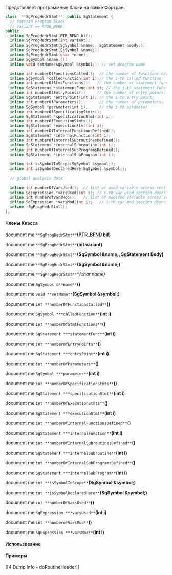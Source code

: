 Представляет программные блоки на языке Фортран.

```cpp
class  **SgProgHedrStmt**: public SgStatement {
  // fortran Program block
  // variant == PROG_HEDR
public:
  inline SgProgHedrStmt(PTR_BFND bif);
  inline SgProgHedrStmt(int variant);
  inline SgProgHedrStmt(SgSymbol &name;, SgStatement &Body;);
  inline SgProgHedrStmt(SgSymbol &name;);
  inline SgProgHedrStmt(char *name);
  inline SgSymbol &name;();
  inline void setName(SgSymbol &symbol;); // set program name 

  inline int numberOfFunctionsCalled();  // the number of functions called
  inline SgSymbol *calledFunction(int i);// the i-th called function
  inline int numberOfStmtFunctions();   // the number of statement funcions;
  inline SgStatement *statementFunc(int i); // the i-th statement function;
  inline int numberOfEntryPoints();     // the number of entry points;
  inline SgStatement *entryPoint(int i); // the i-th entry point;
  inline int numberOfParameters();       // the number of parameters;       
  inline SgSymbol *parameter(int i);     // the i-th parameter  
  inline int numberOfSpecificationStmts();
  inline SgStatement *specificationStmt(int i);
  inline int numberOfExecutionStmts();
  inline SgStatement *executionStmt(int i);
  inline int numberOfInternalFunctionsDefined();
  inline SgStatement *internalFunction(int i);
  inline int numberOfInternalSubroutinesDefined();
  inline SgStatement *internalSubroutine(int i);
  inline int numberOfInternalSubProgramsDefined();
  inline SgStatement *internalSubProgram(int i);
  
  inline int isSymbolInScope(SgSymbol &symbol;);
  inline int isSymbolDeclaredHere(SgSymbol &symbol;);
  
  // global analysis data
  
  inline int numberOfVarsUsed();  // list of used variable access sections
  inline SgExpression *varsUsed(int i); // i-th var used section descriptor
  inline int numberofVarsMod();   // list of modifed variable access sections
  inline SgExpression *varsMod(int i);   // i-th var mod section descriptor
  inline ~SgProgHedrStmt();
};
```
#### Члены Класса 
document me
`**SgProgHedrStmt**`**(PTR_BFND bif)**


document me
`**SgProgHedrStmt**`**(int variant)**


document me
`**SgProgHedrStmt**`**(SgSymbol &name;, SgStatement Body)**


document me
`**SgProgHedrStmt**`**(SgSymbol &name;)**


document me
`**SgProgHedrStmt**`**(char *name)**


document me
`SgSymbol &**name**`**()**


document me
`void **setName**`**(SgSymbol &symbol;)**


document me
`int **numberOfFunctionsCalled**`**()**


document me
`SgSymbol ***calledFunction**`**(int i)**


document me
`int **numberOfStmtFunctions**`**()**


document me
`SgStatement ***statementFunc**`**(int i)**


document me
`int **numberOfEntryPoints**`**()**


document me
`SgStatement ***entryPoint**`**(int i)**


document me
`int **numberOfParameters**`**()**


document me
`SgSymbol ***parameter**`**(int i)**


document me
`int **numberOfSpecificationStmts**`**()**


document me
`SgStatement ***specificationStmt**`**(int i)**


document me
`int **numberOfExecutionStmts**`**()**


document me
`SgStatement ***executionStmt**`**(int i)**


document me
`int **numberOfInternalFunctionsDefined**`**()**


document me
`SgStatement ***internalFunction**`**(int i)**


document me
`int **numberOfInternalSubroutinesDefined**`**()**


document me
`SgStatement ***internalSubroutine**`**(int i)**


document me
`int **numberOfInternalSubProgramsDefined**`**()**


document me
`SgStatement ***internalSubProgram**`**(int i)**


document me
`int **isSymbolInScope**`**(SgSymbol &symbol;)**


document me
`int **isSymbolDeclaredHere**`**(SgSymbol &symbol;)**


document me
`int **numberOfVarsUsed**`**()**


document me
`SgExpression ***varsUsed**`**(int i)**


document me
`int **numberofVarsMod**`**()**


document me
`SgExpression ***varsMod**`**(int i)**


#### Использование


#### Примеры
[[4 Dump Info - doRoutineHeader]]